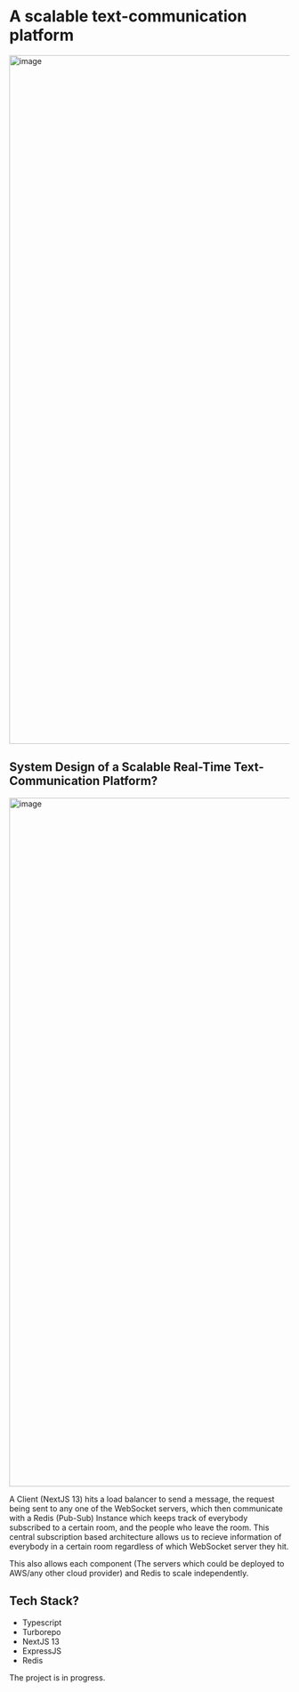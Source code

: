 # A scalable text-communication platform


<img width="1238" alt="image" src="https://github.com/aneeshseth/scchat/assets/122401851/e433ad1f-f626-423c-b894-c295a61da882">


## System Design of a Scalable Real-Time Text-Communication Platform?

<img width="1238" alt="image" src="https://github.com/aneeshseth/scchat/assets/122401851/72f11bba-24a0-4760-bbe2-c901741de7a8">

A Client (NextJS 13) hits a load balancer to send a message, the request being sent to any one of the WebSocket servers, which then communicate with a Redis (Pub-Sub) Instance which keeps track of everybody subscribed to a certain room, and the people who leave the room. This central subscription based architecture allows us to recieve information of everybody in a certain room regardless of which WebSocket server they hit.

This also allows each component (The servers which could be deployed to AWS/any other cloud provider) and Redis to scale independently.


## Tech Stack?

- Typescript
- Turborepo
- NextJS 13
- ExpressJS
- Redis


The project is in progress.
